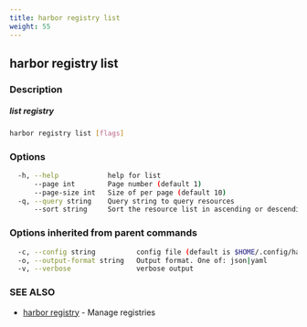 ```yaml
---
title: harbor registry list
weight: 55
---
```

## harbor registry list

### Description

##### list registry

```sh
harbor registry list [flags]
```

### Options

```sh
  -h, --help            help for list
      --page int        Page number (default 1)
      --page-size int   Size of per page (default 10)
  -q, --query string    Query string to query resources
      --sort string     Sort the resource list in ascending or descending order
```

### Options inherited from parent commands

```sh
  -c, --config string          config file (default is $HOME/.config/harbor-cli/config.yaml)
  -o, --output-format string   Output format. One of: json|yaml
  -v, --verbose                verbose output
```

### SEE ALSO

* [harbor registry](harbor-registry.md)	 - Manage registries

